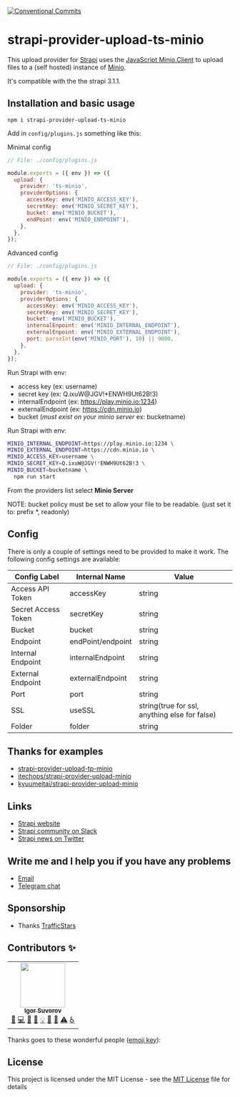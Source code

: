 [![Conventional Commits](https://img.shields.io/badge/Conventional%20Commits-1.0.0-yellow.svg)](https://conventionalcommits.org)

# strapi-provider-upload-ts-minio

This upload provider for [Strapi](https://github.com/strapi/strapi) uses the [JavaScript Minio.Client](https://docs.min.io/docs/javascript-client-api-reference.html) to upload files to a (self hosted) instance of [Minio](https://min.io/).

It's compatible with the the strapi 3.1.1.

## Installation and basic usage

```npm i strapi-provider-upload-ts-minio```

Add in `config/plugins.js` something like this:

Minimal config
```js
// File: ./config/plugins.js

module.exports = ({ env }) => ({
  upload: {
    provider: 'ts-minio',
    providerOptions: {
      accessKey: env('MINIO_ACCESS_KEY'),
      secretKey: env('MINIO_SECRET_KEY'),
      bucket: env('MINIO_BUCKET'),
      endPoint: env('MINIO_ENDPOINT'),
    },
  },
});
```

Advanced config
```js
// File: ./config/plugins.js

module.exports = ({ env }) => ({
  upload: {
    provider: 'ts-minio',
    providerOptions: {
      accessKey: env('MINIO_ACCESS_KEY'),
      secretKey: env('MINIO_SECRET_KEY'),
      bucket: env('MINIO_BUCKET'),
      internalEnpoint: env('MINIO_INTERNAL_ENDPOINT'), 
      externalEnpoint: env('MINIO_EXTERNAL_ENDPOINT'), 
      port: parseInt(env('MINIO_PORT'), 10) || 9000,
    },
  },
});
```


Run Strapi with env:
  - access key (ex: username)
  - secret key (ex: Q.ixuW@JGV!*ENWH9Ut62B!3)
  - internalEndpoint (ex: https://play.minio.io:1234)
  - externalEndpoint (ex: https://cdn.minio.io)
  - bucket (*must exist on your minio server* ex: bucketname)


Run Strapi with env:
```bash
MINIO_INTERNAL_ENDPOINT=https://play.minio.io:1234 \
MINIO_EXTERNAL_ENDPOINT=https://cdn.minio.io \
MINIO_ACCESS_KEY=username \
MINIO_SECRET_KEY=Q.ixuW@JGV!*ENWH9Ut62B!3 \
MINIO_BUCKET=bucketname \
  npm run start
```


From the providers list select **Minio Server**

NOTE: bucket policy must be set to allow your file to be readable. (just set it to: prefix \*, readonly)

## Config

There is only a couple of settings need to be provided to make it work. The following config settings are available:

| Config Label        | Internal Name | Value                                         |
| ------------------- | ------------- | --------------------------------------------- |
| Access API Token    | accessKey     | string                                        |
| Secret Access Token | secretKey     | string                                        |
| Bucket              | bucket        | string                                        |
| Endpoint            | endPoint/endpoint      | string                                        |
| Internal Endpoint            | internalEndpoint      | string                                        |
| External Endpoint            | externalEndpoint      | string                                        |
| Port                | port          | string                                        |
| SSL                 | useSSL        | string(true for ssl, anything else for false) |
| Folder              | folder        | string                                        |

## Thanks for examples
- [strapi-provider-upload-tp-minio](https://github.com/talentplatforms/strapi-provider-upload-tp-minio)
- [itechops/strapi-provider-upload-minio](https://github.com/itechops/strapi-provider-upload-minio)
- [kyuumeitai/strapi-provider-upload-minio](https://github.com/kyuumeitai/strapi-provider-upload-minio)

## Links
- [Strapi website](http://strapi.io/)
- [Strapi community on Slack](http://slack.strapi.io)
- [Strapi news on Twitter](https://twitter.com/strapijs)

## Write me and I help you if you have any problems
- [Email](mailto:hi@isuvorov.com)
- [Telegram chat](https://t.me/lskjs)

## Sponsorship
- Thanks [TrafficStars](https://github.com/trafficstars)

## Contributors ✨

<!-- ALL-CONTRIBUTORS-LIST:START - Do not remove or modify this section -->
<!-- prettier-ignore-start -->
<!-- markdownlint-disable -->
<table>
  <tr>
    <td align="center"><a href="https://isuvorov.com.com"><img src="https://avatars2.githubusercontent.com/u/1056977?v=4" width="100px;" alt=""/><br /><sub><b>Igor Suvorov</b></sub></a><br /><a href="#question-isuvorov" title="Answering Questions">💬</a> <a href="isuvorov/lib-starter-kit/isuvorov/lib-starter-kit/commits?author=isuvorov" title="Code">💻</a> <a href="#design-isuvorov" title="Design">🎨</a> <a href="isuvorov/lib-starter-kit/isuvorov/lib-starter-kit/commits?author=isuvorov" title="Documentation">📖</a> <a href="#example-isuvorov" title="Examples">💡</a> <a href="#ideas-isuvorov" title="Ideas, Planning, & Feedback">🤔</a> <a href="isuvorov/lib-starter-kit/isuvorov/lib-starter-kit/pulls?q=is%3Apr+reviewed-by%3Aisuvorov" title="Reviewed Pull Requests">👀</a> <a href="isuvorov/lib-starter-kit/isuvorov/lib-starter-kit/commits?author=isuvorov" title="Tests">⚠️</a> <a href="#a11y-isuvorov" title="Accessibility">️️️️♿️</a></td>
  </tr>
</table>

<!-- markdownlint-enable -->
<!-- prettier-ignore-end -->
<!-- ALL-CONTRIBUTORS-LIST:END -->
Thanks goes to these wonderful people ([emoji key](https://allcontributors.org/docs/en/emoji-key)):


## License

This project is licensed under the MIT License - see the [MIT License](LICENSE) file for details

